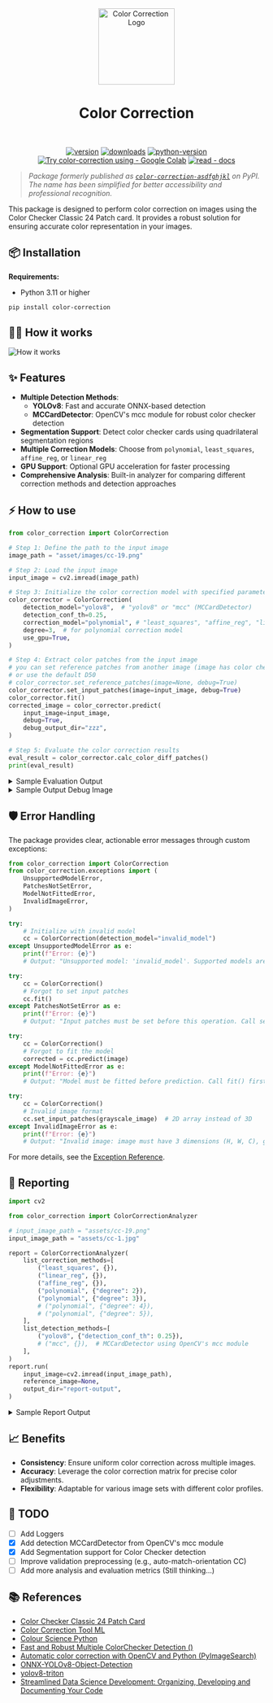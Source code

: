 
<div align="center">
<!-- image logo -->
<img src="assets/logo-v1.png" alt="Color Correction Logo" width="150"/>

# Color Correction

<br>

[![version](https://badge.fury.io/py/color-correction.svg)](https://badge.fury.io/py/color-correction)
[![downloads](https://img.shields.io/pypi/dm/color-correction)](https://pypistats.org/packages/color-correction)
[![python-version](https://img.shields.io/pypi/pyversions/color-correction)](https://badge.fury.io/py/color-correction)
[![Try color-correction using - Google Colab](https://img.shields.io/badge/Try_color--correction_using-Google_Colab-blue?logo=googlecolab)](https://colab.research.google.com/drive/146SXHHihMmGLzaTSwdBXncVr3SU_I-Dm?usp=sharing)
[![read - docs](https://img.shields.io/badge/read-docs-blue?logo=materialformkdocs)](https://agfianf.github.io/color-correction/)

</div>

> _Package formerly published as [`color-correction-asdfghjkl`](https://pypi.org/project/color-correction-asdfghjkl/) on PyPI. The name has been simplified for better accessibility and professional recognition._

This package is designed to perform color correction on images using the Color Checker Classic 24 Patch card. It provides a robust solution for ensuring accurate color representation in your images.

## 📦 Installation

**Requirements:**
- Python 3.11 or higher

```bash
pip install color-correction
```

## 🏋️‍♀️ How it works
![How it works](assets/color-correction-how-it-works.png)

## ✨ Features
- **Multiple Detection Methods**:
  - **YOLOv8**: Fast and accurate ONNX-based detection
  - **MCCardDetector**: OpenCV's mcc module for robust color checker detection
- **Segmentation Support**: Detect color checker cards using quadrilateral segmentation regions
- **Multiple Correction Models**: Choose from `polynomial`, `least_squares`, `affine_reg`, or `linear_reg`
- **GPU Support**: Optional GPU acceleration for faster processing
- **Comprehensive Analysis**: Built-in analyzer for comparing different correction methods and detection approaches

## ⚡ How to use

```python
from color_correction import ColorCorrection

# Step 1: Define the path to the input image
image_path = "asset/images/cc-19.png"

# Step 2: Load the input image
input_image = cv2.imread(image_path)

# Step 3: Initialize the color correction model with specified parameters
color_corrector = ColorCorrection(
    detection_model="yolov8",  # "yolov8" or "mcc" (MCCardDetector)
    detection_conf_th=0.25,
    correction_model="polynomial", # "least_squares", "affine_reg", "linear_reg"
    degree=3,  # for polynomial correction model
    use_gpu=True,
)

# Step 4: Extract color patches from the input image
# you can set reference patches from another image (image has color checker card)
# or use the default D50
# color_corrector.set_reference_patches(image=None, debug=True)
color_corrector.set_input_patches(image=input_image, debug=True)
color_corrector.fit()
corrected_image = color_corrector.predict(
    input_image=input_image,
    debug=True,
    debug_output_dir="zzz",
)

# Step 5: Evaluate the color correction results
eval_result = color_corrector.calc_color_diff_patches()
print(eval_result)
```

<details>
<summary>Sample Evaluation Output</summary>

```json
{
    "initial": {
        "min": 2.254003059526461,
        "max": 13.461066402633447,
        "mean": 8.3072755187654,
        "std": 3.123962754767539,
    },
    "corrected": {
        "min": 0.30910031798755183,
        "max": 5.422311999126372,
        "mean": 1.4965478752947827,
        "std": 1.2915738724958112,
    },
    "delta": {
        "min": 1.9449027415389093,
        "max": 8.038754403507074,
        "mean": 6.810727643470616,
        "std": 1.8323888822717276,
    },
}
```
</details>

<details>
<summary>Sample Output Debug Image</summary>

![Sample Output](assets/sample-output-debug.jpg)

</details>

## 🛡️ Error Handling

The package provides clear, actionable error messages through custom exceptions:

```python
from color_correction import ColorCorrection
from color_correction.exceptions import (
    UnsupportedModelError,
    PatchesNotSetError,
    ModelNotFittedError,
    InvalidImageError,
)

try:
    # Initialize with invalid model
    cc = ColorCorrection(detection_model="invalid_model")
except UnsupportedModelError as e:
    print(f"Error: {e}")
    # Output: "Unsupported model: 'invalid_model'. Supported models are: yolov8, mcc"

try:
    cc = ColorCorrection()
    # Forgot to set input patches
    cc.fit()
except PatchesNotSetError as e:
    print(f"Error: {e}")
    # Output: "Input patches must be set before this operation. Call set_input_patches() first."

try:
    cc = ColorCorrection()
    # Forgot to fit the model
    corrected = cc.predict(image)
except ModelNotFittedError as e:
    print(f"Error: {e}")
    # Output: "Model must be fitted before prediction. Call fit() first."

try:
    cc = ColorCorrection()
    # Invalid image format
    cc.set_input_patches(grayscale_image)  # 2D array instead of 3D
except InvalidImageError as e:
    print(f"Error: {e}")
    # Output: "Invalid image: image must have 3 dimensions (H, W, C), got 2"
```

For more details, see the [Exception Reference](https://agfianf.github.io/color-correction/reference/exceptions/).

## 🔎 Reporting
```python
import cv2

from color_correction import ColorCorrectionAnalyzer

# input_image_path = "assets/cc-19.png"
input_image_path = "assets/cc-1.jpg"

report = ColorCorrectionAnalyzer(
    list_correction_methods=[
        ("least_squares", {}),
        ("linear_reg", {}),
        ("affine_reg", {}),
        ("polynomial", {"degree": 2}),
        ("polynomial", {"degree": 3}),
        # ("polynomial", {"degree": 4}),
        # ("polynomial", {"degree": 5}),
    ],
    list_detection_methods=[
        ("yolov8", {"detection_conf_th": 0.25}),
        # ("mcc", {}),  # MCCardDetector using OpenCV's mcc module
    ],
)
report.run(
    input_image=cv2.imread(input_image_path),
    reference_image=None,
    output_dir="report-output",
)
```
<details>
<summary>Sample Report Output</summary>

![Sample Benchmark Output](assets/sample-benchmark.png)
</details>

## 📈 Benefits
- **Consistency**: Ensure uniform color correction across multiple images.
- **Accuracy**: Leverage the color correction matrix for precise color adjustments.
- **Flexibility**: Adaptable for various image sets with different color profiles.


## 🤸 TODO
- [ ] Add Loggers
- [x] Add detection MCCardDetector from OpenCV's mcc module
- [x] Add Segmentation support for Color Checker detection
- [ ] Improve validation preprocessing (e.g., auto-match-orientation CC)
- [ ] Add more analysis and evaluation metrics (Still thinking...)

<!-- write reference -->

## 📚 References
- [Color Checker Classic 24 Patch Card](https://www.xrite.com/categories/calibration-profiling/colorchecker-classic)
- [Color Correction Tool ML](https://github.com/collinswakholi/ML_ColorCorrection_tool/tree/Pip_package)
- [Colour Science Python](https://www.colour-science.org/colour-checker-detection/)
- [Fast and Robust Multiple ColorChecker Detection ()](https://github.com/pedrodiamel/colorchecker-detection)
- [Automatic color correction with OpenCV and Python (PyImageSearch)](https://pyimagesearch.com/2021/02/15/automatic-color-correction-with-opencv-and-python/)
- [ONNX-YOLOv8-Object-Detection](https://github.com/ibaiGorordo/ONNX-YOLOv8-Object-Detection)
- [yolov8-triton](https://github.com/omarabid59/yolov8-triton/tree/main)
- [Streamlined Data Science Development: Organizing, Developing and Documenting Your Code](https://medium.com/henkel-data-and-analytics/streamlined-data-science-development-organizing-developing-and-documenting-your-code-bfd69e3ef4fb)
